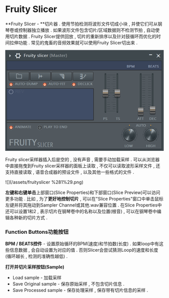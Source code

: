 # Fruity Slicer

**Fruity Slicer - **切片器 . 使用节拍检测将波形文件切成小块 , 并使它们可从钢琴卷或控制器独立播放 . 如果波形文件包含切片/区域数据则不检测节拍 , 自动使用切片数据 . Fruity Slicer提供回放 , 切片的重新排序以及针对鼓循环而优化的时间拉伸功能 . 常见的鬼畜的音频效果就可以使用Fruity Slicer切出来 .

![](/assets/fruityslicer.png)

Fruity slicer采样器插入后是空的 , 没有声音 , 需要手动加载采样 . 可以从浏览器中直接拖曳到Fruity slicer采样器的面板上读取 , 不仅可以读取波形采样文件 , 还支持直接读取 , 语音合成器的预设文件 , 以及其他一些格式的文件 .

![](/assets/fruityslicer %281%29.png)

**左键和右键单击**上部窗口\(Slice Properties\)和下部窗口\(Slice Preview\)可以访问更多功能 . 比如 , 为了**更好地控制切片** , 可以在"Slice Properties"窗口中单击鼠标左键并将其拖动到Sampler Channel或其他.wav兼容位置 . 在Slice Properties中还可以设置1和2 , 表示切片在钢琴卷中的名称以及位置\(根音\) , 可以在钢琴卷中编辑各种新的切片方式 .

### Function Buttons功能按钮

**BPM / BEATS控件** - 设置原始循环的BPM\(速度\)和节拍数\(长度\) . 如果loop中有这些信息数据 , 会自动设置为对应的值 . 否则Slicer会尝试猜测Loop的速度和长度\(循环越长 , 检测的准确性越低\) .

**打开并切片采样按钮\(Sample\)**

* Load sample - 加载采样
* Save Original sample - 保存原始采样 , 不包含切片信息 . 
* Save Processed sample - 保存处理采样 , 保存带有切片信息的采样 . 



